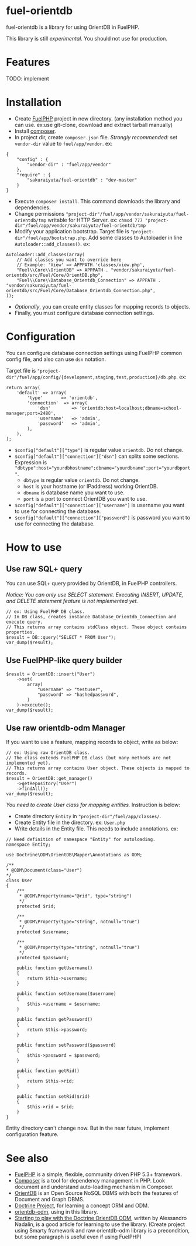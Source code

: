 fuel-orientdb
=============

fuel-orientdb is a library for using OrientDB in FuelPHP.

This library is still *experimental*. You should not use for production.

Features
========

TODO: implement

Installation
============

* Create [FuelPHP](http://fuelphp.com/) project in new directory. (any installation method you can use. ex:use git-clone, download and extract tarball manually)
* Install [composer](http://getcomposer.org).
* In project dir, create `composer.json` file. *Strongly recommended:* set `vendor-dir` value to `fuel/app/vendor`. ex:

```
{
	"config" : {
		"vendor-dir" : "fuel/app/vendor"
	},
	"require" : {
		"sakuraiyuta/fuel-orientdb" : "dev-master"
	}
}
```

* Execute `composer install`. This command downloads the library and dependencies.
* Change permissions `"project-dir"/fuel/app/vendor/sakuraiyuta/fuel-orientdb/tmp` writable for HTTP Server. ex: `chmod 777 "project-dir"/fuel/app/vendor/sakuraiyuta/fuel-orientdb/tmp`
* Modify your application bootstrap. Target file is `"project-dir"/fuel/app/bootstrap.php`. Add some classes to Autoloader in line `Autoloader::add_classes()`. ex:

```
Autoloader::add_classes(array(
	// Add classes you want to override here
	// Example: 'View' => APPPATH.'classes/view.php',
	"Fuel\\Core\\OrientDB" => APPPATH . "vendor/sakuraiyuta/fuel-orientdb/src/Fuel/Core/OrientDB.php",
	"Fuel\\Core\\Database_Orientdb_Connection" => APPPATH . "vendor/sakuraiyuta/fuel-orientdb/src/Fuel/Core/Database_Orientdb_Connection.php",
));
```

* *Optionally*, you can create entity classes for mapping records to objects.
* Finally, you must configure database connection settings.

Configuration
=============

You can configure database connection settings using FuelPHP common config file, and also can use `dsn` notation.

Target file is `"project-dir"/fuel/app/config/{development,staging,test,production}/db.php`. ex:

```
return array(
	'default' => array(
		'type'       => 'orientdb',
		'connection'  => array(
			'dsn'        => 'orientdb:host=localhost;dbname=school-manager;port=2480',
			'username'   => 'admin',
			'password'   => 'admin',
		),
	),
);
```

* `$config["default"]["type"]` is regular value `orientdb`. Do not change.
* `$config["default"]["connection"]["dsn"]` can splits some sections. Expression is `"dbtype":host="yourdbhostname";dbname="yourdbname";port="yourdbport"`.
	* `dbtype` is regular value `orientdb`. Do not change.
	* `host` is your hostname (or IPaddress) working OrientDB.
	* `dbname` is database name you want to use.
	* `port` is a port to connect OrientDB you want to use.
* `$config["default"]["connection"]["username"]` is username you want to use for connecting the database.
* `$config["default"]["connection"]["password"]` is password you want to use for connecting the database.

How to use
==========

Use raw SQL+ query
--------------------

You can use SQL+ query provided by OrientDB, in FuelPHP controllers.

*Notice: You can only use SELECT statement. Executing INSERT, UPDATE, and DELETE statement feature is not implemented yet.*

```
// ex: Using FuelPHP DB class.
// In DB class, creates instance Database_Orientdb_Connection and execute query.
// This returns array contains stdClass object. These object contains properties.
$result = DB::query("SELECT * FROM User");
var_dump($result);
```

Use FuelPHP-like query builder
------------------------------

```
$result = OrientDB::insert("User")
	->set(
		array(
			"username" => "testuser",
			"password" => "hashedpassword",
		)
	)->execute();
var_dump($result);
```

Use raw orientdb-odm Manager
------------------------------

If you want to use a feature, mapping records to object, write as below:

```
// ex: Using raw OrientDB class.
// The class extends FuelPHP DB class (but many methods are not implemented yet).
// This returns array contains User object. These objects is mapped to records.
$result = OrientDB::get_manager()
	->getRepository("User")
	->findAll();
var_dump($result);
```

*You need to create User class for mapping entities.* Instruction is below:

* Create directory `Entity` in `"project-dir"/fuel/app/classes/`.
* Create Entity file in the directory. ex: `User.php`
* Write details in the Entity file. This needs to include annotations. ex:

```
// Need definition of namespace "Entity" for autoloading.
namespace Entity;

use Doctrine\ODM\OrientDB\Mapper\Annotations as ODM;

/**
* @ODM\Document(class="User")
*/
class User
{
    /**
     * @ODM\Property(name="@rid", type="string")
     */
    protected $rid;

    /**
     * @ODM\Property(type="string", notnull="true")
     */
    protected $username;

    /**
     * @ODM\Property(type="string", notnull="true")
     */
    protected $password;

    public function getUsername()
    {
        return $this->username;
    }

    public function setUsername($username)
    {
        $this->username = $username;
    }

    public function getPassword()
    {
        return $this->password;
    }

    public function setPassword($password)
    {
        $this->password = $password;
    }

    public function getRid()
    {
        return $this->rid;
    }

    public function setRid($rid)
    {
        $this->rid = $rid;
    }
}
```

Entity directory can't change now. But in the near future, implement configuration feature.

See also
========

* [FuelPHP](http://fuelphp.com) is a simple, flexible, community driven PHP 5.3+ framework.
* [Composer](http://getcomposer.org) is a tool for dependency management in PHP. Look document and understand auto-loading mechanism in Composer.
* [OrientDB](http://www.orientdb.org) is an Open Source NoSQL DBMS with both the features of Document and Graph DBMS.
* [Doctrine Project](http://www.doctrine-project.org/), for learning a concept ORM and ODM.
* [orientdb-odm](https://github.com/doctrine/orientdb-odm), using in this library.
* [Starting to play with the Doctrine OrientDB ODM](http://odino.org/starting-to-play-with-the-doctrine-orientdb-odm/), written by Alessandro Nadalin, is a good article for learning to use the library. (Create project using Smarty framework and raw orientdb-odm library is a precondition, but some paragraph is useful even if using FuelPHP)
